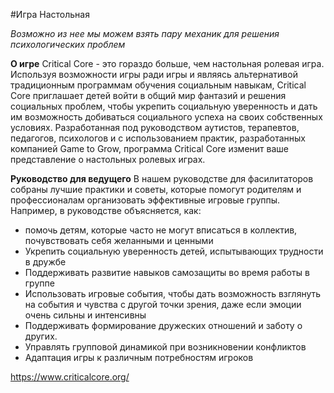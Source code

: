 #Игра Настольная

*Возможно из нее мы можем взять пару механик для решения психологических проблем*

**О игре** 
Critical Core - это гораздо больше, чем настольная ролевая игра. Используя возможности игры ради игры и являясь альтернативой традиционным программам обучения социальным навыкам, Critical Core приглашает детей войти в общий мир фантазий и решения социальных проблем, чтобы укрепить социальную уверенность и дать им возможность добиваться социального успеха на своих собственных условиях. Разработанная под руководством аутистов, терапевтов, педагогов, психологов и с использованием практик, разработанных компанией Game to Grow, программа Critical Core изменит ваше представление о настольных ролевых играх.

**Руководство для ведущего**
В нашем руководстве для фасилитаторов собраны лучшие практики и советы, которые помогут родителям и профессионалам организовать эффективные игровые группы. Например, в руководстве объясняется, как:

* помочь детям, которые часто не могут вписаться в коллектив, почувствовать себя желанными и ценными
* Укрепить социальную уверенность детей, испытывающих трудности в дружбе
* Поддерживать развитие навыков самозащиты во время работы в группе
* Использовать игровые события, чтобы дать возможность взглянуть на события и чувства с другой точки зрения, даже если эмоции очень сильны и интенсивны  
* Поддерживать формирование дружеских отношений и заботу о других. 
* Управлять групповой динамикой при возникновении конфликтов
* Адаптация игры к различным потребностям игроков


https://www.criticalcore.org/